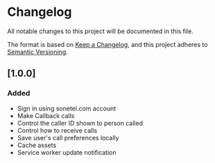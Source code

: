 # Changelog
All notable changes to this project will be documented in this file.

The format is based on [Keep a Changelog](https://keepachangelog.com/en/1.0.0/),
and this project adheres to [Semantic Versioning](https://semver.org/spec/v2.0.0.html).

## [1.0.0] 

### Added
- Sign in using sonetel.com account
- Make Callback calls
- Control the caller ID shown to person called
- Control how to receive calls
- Save user's call preferences locally
- Cache assets
- Service worker update notification